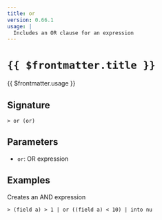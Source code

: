```yaml
---
title: or
version: 0.66.1
usage: |
  Includes an OR clause for an expression
---
```


# <code>{{ $frontmatter.title }}</code>

<div style='white-space: pre-wrap;'>{{ $frontmatter.usage }}</div>

## Signature

```> or (or)```

## Parameters

 -  `or`: OR expression

## Examples

Creates an AND expression
```shell
> (field a) > 1 | or ((field a) < 10) | into nu
```

